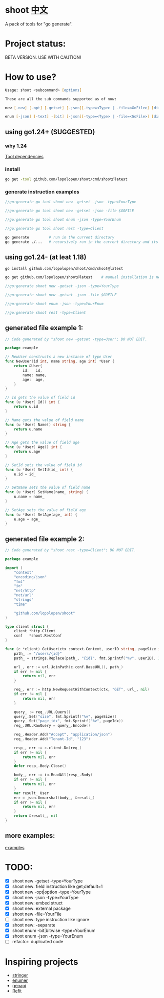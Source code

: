 # shoot        [中文](https://github.com/lopolopen/shoot/blob/main/README.zh-cn.md)
A pack of tools for "go generate".

# Project status:
BETA VERSION. USE WITH CAUTION!

# How to use?

```zsh
Usage: shoot <subcommand> [options]

These are all the sub commands supported as of now:

new [-new] [-opt] [-getset] [-json][-type=<Type> | -file=<GoFile>] [dir] [-s] [-v]

enum [-json] [-text] -[bit] [-json][-type=<Type> | -file=<GoFile>] [dir] [-v]
```

## using go1.24+ (SUGGESTED)

### why 1.24
[Tool dependencies](https://golang.google.cn/doc/modules/managing-dependencies#tools)

### install
```zsh
go get -tool github.com/lopolopen/shoot/cmd/shoot@latest
```

### generate instruction examples
```go
//go:generate go tool shoot new -getset -json -type=YourType

//go:generate go tool shoot new -getset -json -file $GOFILE

//go:generate go tool shoot enum -json -type=YourEnum

//go:generate go tool shoot rest -type=Client
```

```zsh
go generate			# run in the current directory
go generate ./...	# recursively run in the current directory and its subdirectories
```

## using go1.24- (at leat 1.18)

```zsh
go install github.com/lopolopen/shoot/cmd/shoot@latest

go get github.com/lopolopen/shoot@latest	# manual installation is necessary for legacy-version projects
```

```go
//go:generate shoot new -getset -json -type=YourType

//go:generate shoot new -getset -json -file $GOFILE

//go:generate shoot enum -json -type=YourEnum

//go:generate shoot rest -type=Client
```

## generated file example 1:
```go
// Code generated by "shoot new -getset -type=User"; DO NOT EDIT.

package example

// NewUser constructs a new instance of type User
func NewUser(id int, name string, age int) *User {
	return &User{
		id:   id,
		name: name,
		age:  age,
	}
}

// Id gets the value of field id
func (u *User) Id() int {
	return u.id
}

// Name gets the value of field name
func (u *User) Name() string {
	return u.name
}

// Age gets the value of field age
func (u *User) Age() int {
	return u.age
}

// SetId sets the value of field id
func (u *User) SetId(id_ int) {
	u.id = id_
}

// SetName sets the value of field name
func (u *User) SetName(name_ string) {
	u.name = name_
}

// SetAge sets the value of field age
func (u *User) SetAge(age_ int) {
	u.age = age_
}
```

## generated file example 2:
```go
// Code generated by "shoot rest -type=Client"; DO NOT EDIT.

package example

import (
	"context"
	"encoding/json"
	"fmt"
	"io"
	"net/http"
	"net/url"
	"strings"
	"time"

	"github.com/lopolopen/shoot"
)

type client struct {
	client *http.Client
	conf   *shoot.RestConf
}

func (c *client) GetUser(ctx context.Context, userID string, pageSize int, pageIdx int) (*User, error) {
	path_ := "/users/{id}"
	path_ = strings.Replace(path_, "{id}", fmt.Sprintf("%v", userID), 1)

	url_, err := url.JoinPath(c.conf.BaseURL(), path_)
	if err != nil {
		return nil, err
	}

	req_, err := http.NewRequestWithContext(ctx, "GET", url_, nil)
	if err != nil {
		return nil, err
	}

	query_ := req_.URL.Query()
	query_.Set("size", fmt.Sprintf("%v", pageSize))
	query_.Set("page_idx", fmt.Sprintf("%v", pageIdx))
	req_.URL.RawQuery = query_.Encode()

	req_.Header.Add("Accept", "application/json")
	req_.Header.Add("Tenant-Id", "123")

	resp_, err := c.client.Do(req_)
	if err != nil {
		return nil, err
	}
	defer resp_.Body.Close()

	body_, err := io.ReadAll(resp_.Body)
	if err != nil {
		return nil, err
	}
	var result_ User
	err = json.Unmarshal(body_, &result_)
	if err != nil {
		return nil, err
	}
	return &result_, nil
}
```

## more examples:
[examples](https://github.com/lopolopen/shoot/tree/main/samples)

# TODO:
- [x] shoot new -getset -type=YourType
- [x] shoot new: field instruction like get;default=1
- [x] shoot new -opt|option -type=YourType
- [x] shoot new -json -type=YourType
- [x] shoot new: embed struct
- [x] shoot new: external package
- [x] shoot new -file=YourFile
- [ ] shoot new: type instruction like ignore
- [x] shoot new: -separate
- [x] shoot enum -bit|bitwise -type=YourEnum
- [x] shoot enum -json -type=YourEnum
- [ ] refactor: duplicated code

# Inspiring projects
* [stringer](https://pkg.go.dev/golang.org/x/tools/cmd/stringer)
* [enumer](https://github.com/dmarkham/enumer)
* [genapi](https://github.com/lexcao/genapi)
* [Refit](https://github.com/reactiveui/refit)